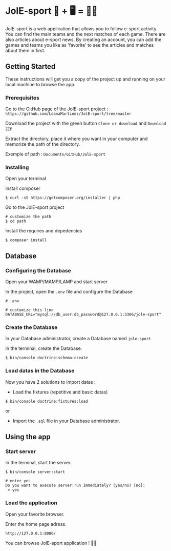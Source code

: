 # JolE-sport 🎾 + 🖥 = 🤘🏻

JolE-sport is a web application that allows you to follow e-sport activity. 
You can find the main teams and the next matches of each game.
There are also articles about e-sport news.
By creating an account, you can add the games and teams you like as 'favorite' to see the articles and matches about them in first.

## Getting Started

These instructions will get you a copy of the project up and running on your local machine to browse the app.

### Prerequisites

Go to the GitHub page of the JolE-sport project : ```https://github.com/LeanaMartinez/JolE-sport/tree/master```

Download the project with the green button ```Clone or download``` and ```Download ZIP```.

Extract the directory, place it where you want in your computer and memorize the path of the directory.

Exemple of path : ```Documents/GitHub/JolE-sport```

### Installing

Open your terminal

Install composer

```
$ curl -sS https://getcomposer.org/installer | php
```

Go to the JolE-sport project

```
# customize the path
$ cd path
```

Install the requires and depedencies

```
$ composer install
```

## Database

### Configuring the Database

Open your WAMP/MAMP/LAMP and start server

In the project, open the ```.env``` file and configure the Database

```
# .env

# customize this line
DATABASE_URL="mysql://db_user:db_password@127.0.0.1:3306/jole-sport"
```

### Create the Database

In your Database administrator, create a Database named ```jole-sport```

In the terminal, create the Database.

```
$ bin/console doctrine:schema:create
```

### Load datas in the Database

Now you have 2 solutions to import datas : 

- Load the fixtures (repetitive and basic datas)

```
$ bin/console doctrine:fixtures:load
```

or 

- Import the ```.sql``` file in your Database administrator.

## Using the app

### Start server

In the terminal, start the server.

```
$ bin/console server:start

# enter yes
Do you want to execute server:run immediately? (yes/no) [no]:
 > yes
```

### Load the application

Open your favorite browser.

Enter the home page adress.

```
http://127.0.0.1:8000/
```

You can browse JolE-sport application ! 🎉🍻
